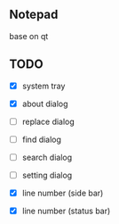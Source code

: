 ## Notepad
base on qt 

## TODO
- [x] system tray
- [x] about dialog 
- [ ] replace dialog
- [ ] find dialog 
- [ ] search dialog 
- [ ] setting dialog 
- [x] line number (side bar)
- [x] line number (status bar)

